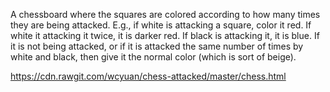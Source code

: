 A chessboard where the squares are colored according to how many
times they are being attacked.  E.g., if white is attacking a
square, color it red.  If white it attacking it twice, it is
darker red.  If black is attacking it, it is blue.  If it
is not being attacked, or if it is attacked the same number of
times by white and black, then give it the normal color
(which is sort of beige).

https://cdn.rawgit.com/wcyuan/chess-attacked/master/chess.html

